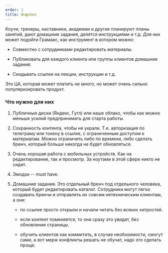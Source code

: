 ```yaml
---
order: 1
title: Инфобиз
---
```


Коучи, тренеры, наставники, академии и другие планируют планы занятий, дают домашние задания, делятся инструкциями и т.д. Для них может подойти Грамакс, как инструмент в котором можно:

-  Совместно с сотрудниками редактировать материалы.

-  Публиковать для каждого клиента или группы клиентов домашние задания.

-  Скидывать ссылки на лекции, инструкции и т.д.

Это ЦА, которая может платить не много, но может очень сильно популяризировать продукт.

### Что нужно для них

1. Публичные диски (Яндекс, Гугл) или наше облако, чтобы как можно меньше усилий предпринимать для старта работы.

2. Сохранность контента, чтобы не украли. Т.е. авторизация по телеграму или токену в ссылке, с ограниченным доступом  к материалам. Можно ограничить либо по времени, либо сделать бренч, который больше никогда не будет обновляться.

3. Очень хорошая работа с мобильных устройств. Как на редактирование, так и просмотр. За ноутами в этой сфере никто не сидит.

4. Эмодзи -- must have.

5. Домашние задания. Это отдельный бренч под отдельного человека, который будет редактировать каталог.  Сотрудники могут легко создавать бренчи и отправлять их совсем нетехническим клиентам, а они:

   -  по ссылке просто открыли и начали читать без всяких хитростей.

   -  если контент поменяется, то они сразу это увидят, без обновления страницы.

   -  обучить клиентов как коммитить, в случае необхоимости, смогут сами, а вот мерж конфликты решать не обучат, надо это сделать проще.